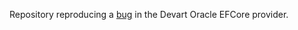 Repository reproducing a [bug](https://forums.devart.com/viewtopic.php?f=30&t=38871) in the Devart Oracle EFCore provider.
